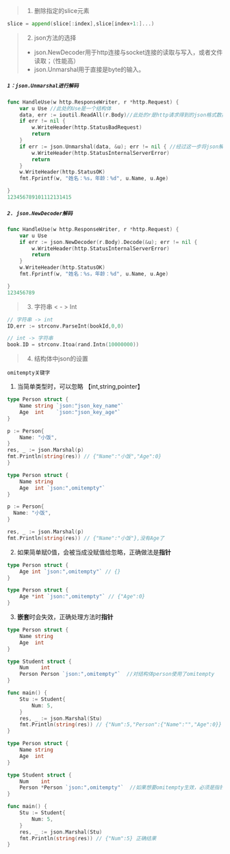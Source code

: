 > 1. 删除指定的slice元素

```go
slice = append(slice[:index],slice[index+1:]...)
```

> 2. json方法的选择
>
> + json.NewDecoder用于http连接与socket连接的读取与写入，或者文件读取；（性能高）
> + json.Unmarshal用于直接是byte的输入。

##### `1：json.Unmarshal进行解码`

```go
func HandleUse(w http.ResponseWriter, r *http.Request) {
    var u Use //此处的Use是一个结构体
    data, err := ioutil.ReadAll(r.Body)//此处的r是http请求得到的json格式数据-->然后转化为[]byte格式数据.
    if err != nil {
        w.WriteHeader(http.StatusBadRequest)
        return
    }
    if err := json.Unmarshal(data, &u); err != nil { //经过这一步将json解码赋值给结构体，由json转化为结构体数据
        w.WriteHeader(http.StatusInternalServerError)
        return
    }
    w.WriteHeader(http.StatusOK)
    fmt.Fprintf(w, "姓名：%s，年龄：%d", u.Name, u.Age)

}
123456789101112131415
```

##### `2. json.NewDecoder解码`

```go
func HandleUse(w http.ResponseWriter, r *http.Request) {
    var u Use
    if err := json.NewDecoder(r.Body).Decode(&u); err != nil {
        w.WriteHeader(http.StatusInternalServerError)
        return
    }
    w.WriteHeader(http.StatusOK)
    fmt.Fprintf(w, "姓名：%s，年龄：%d", u.Name, u.Age)

}
123456789
```

> 3. 字符串 < - > Int

```go
// 字符串 -> int
ID,err := strconv.ParseInt(bookId,0,0)

// int -> 字符串
book.ID = strconv.Itoa(rand.Intn(10000000))
```

> 4. 结构体中json的设置

`omitempty关键字`

1. 当简单类型时，可以忽略 【int,string,pointer】

```go
type Person struct {
	Name string `json:"json_key_name"`
	Age  int    `json:"json_key_age"`
}

p := Person{
	Name: "小饭",
}
res, _ := json.Marshal(p)
fmt.Println(string(res)) // {"Name":"小饭","Age":0}
}
```

```go
type Person struct {
	Name string
	Age  int `json:",omitempty"`
}

p := Person{
  Name: "小饭",
}

res, _ := json.Marshal(p)
fmt.Println(string(res)) // {"Name":"小饭"},没有Age了
```

2. 如果简单赋0值，会被当成没赋值给忽略，正确做法是**指针**

```go
type Person struct {
    Age int `json:",omitempty"` // {}
}

type Person struct {
	Age *int `json:",omitempty"` // {"Age":0}
}
```

3. **嵌套**时会失效，正确处理方法时**指针**

```go
type Person struct {
	Name string
	Age  int
}

type Student struct {
	Num    int
	Person Person `json:",omitempty"`  //对结构体person使用了omitempty
}

func main() {
	Stu := Student{
		Num: 5,
	}
	res, _ := json.Marshal(Stu)
	fmt.Println(string(res)) // {"Num":5,"Person":{"Name":"","Age":0}}
}
```

```go
type Person struct {
	Name string 
    Age  int
}

type Student struct {
    Num    int
    Person *Person `json:",omitempty"`  //如果想要omitempty生效，必须是指针类型
}

func main() {
	Stu := Student{
		Num: 5,
	}
	res, _ := json.Marshal(Stu) 
	fmt.Println(string(res)) // {"Num":5} 正确结果
}  
```

